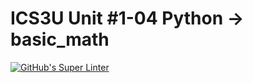 # ICS3U Unit #1-04 Python → basic_math
[![GitHub's Super Linter](https://github.com/Mr-Coxall/ICS3U-Unit1-04-Python-basic_math/workflows/GitHub's%20Super%20Linter/badge.svg)](https://github.com/Mr-Coxall/ICS3U-Unit1-04-Python-basic_math/actions)